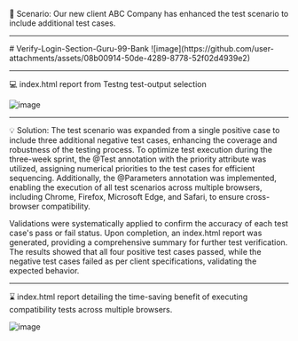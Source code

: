 📝 Scenario: Our new client ABC Company has enhanced the test scenario to include additional test cases.
<hr>
# Verify-Login-Section-Guru-99-Bank
![image](https://github.com/user-attachments/assets/08b00914-50de-4289-8778-52f02d4939e2)



<hr>          
💻 index.html report from Testng test-output selection

![image](https://github.com/user-attachments/assets/c42c8b4f-e291-447a-a998-a6b5391d1d7f)


<hr>
💡 Solution: The test scenario was expanded from a single positive case to include three additional negative test cases, enhancing the 
   coverage and robustness of the testing process. To optimize test execution during the three-week sprint, the @Test annotation with the 
   priority attribute was utilized, assigning numerical priorities to the test cases for efficient sequencing. Additionally, the 
   @Parameters annotation was implemented, enabling the execution of all test scenarios across multiple browsers, including Chrome, 
   Firefox, Microsoft Edge, and Safari, to ensure cross-browser compatibility.

   Validations were systematically applied to confirm the accuracy of each test case's pass or fail status. Upon completion, an index.html
report was generated, providing a comprehensive summary for further test verification. The results showed that all 
   four positive test cases passed, while the negative test cases failed as per client specifications, validating the expected behavior.
   


<hr>
⌛ index.html report detailing the time-saving benefit of executing compatibility tests across multiple browsers.
         
![image](https://github.com/user-attachments/assets/26ff4bfb-2ba6-467c-94eb-de6404626e0b)

